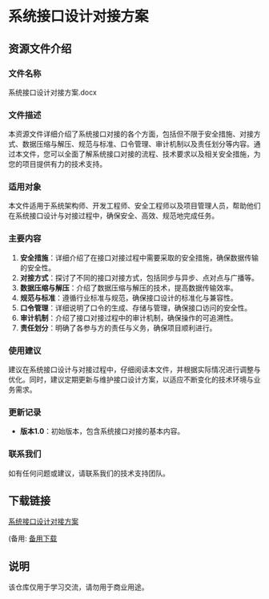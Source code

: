# 系统接口设计对接方案

## 资源文件介绍

### 文件名称
系统接口设计对接方案.docx

### 文件描述
本资源文件详细介绍了系统接口对接的各个方面，包括但不限于安全措施、对接方式、数据压缩与解压、规范与标准、口令管理、审计机制以及责任划分等内容。通过本文件，您可以全面了解系统接口对接的流程、技术要求以及相关安全措施，为您的项目提供有力的技术支持。

### 适用对象
本文件适用于系统架构师、开发工程师、安全工程师以及项目管理人员，帮助他们在系统接口设计与对接过程中，确保安全、高效、规范地完成任务。

### 主要内容
1. **安全措施**：详细介绍了在接口对接过程中需要采取的安全措施，确保数据传输的安全性。
2. **对接方式**：探讨了不同的接口对接方式，包括同步与异步、点对点与广播等。
3. **数据压缩与解压**：介绍了数据压缩与解压的技术，提高数据传输效率。
4. **规范与标准**：遵循行业标准与规范，确保接口设计的标准化与兼容性。
5. **口令管理**：详细说明了口令的生成、存储与管理，确保接口访问的安全性。
6. **审计机制**：介绍了接口对接过程中的审计机制，确保操作的可追溯性。
7. **责任划分**：明确了各参与方的责任与义务，确保项目顺利进行。

### 使用建议
建议在系统接口设计与对接过程中，仔细阅读本文件，并根据实际情况进行调整与优化。同时，建议定期更新与维护接口设计方案，以适应不断变化的技术环境与业务需求。

### 更新记录
- **版本1.0**：初始版本，包含系统接口对接的基本内容。

### 联系我们
如有任何问题或建议，请联系我们的技术支持团队。

## 下载链接
[系统接口设计对接方案](https://pan.quark.cn/s/4f54e293e872) 

(备用: [备用下载](https://pan.baidu.com/s/1mMH0Bu6Jqy4AZ-Wusi6Bkw?pwd=12340)

## 说明

该仓库仅用于学习交流，请勿用于商业用途。
